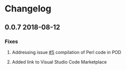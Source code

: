 # Changelog

## 0.0.7 2018-08-12

### Fixes

1. Addressing issue [#5](https://github.com/jack-karamanian/perl-syntax/issues/5) compilation of Perl code in POD

1. Added link to Visual Studio Code Marketplace
